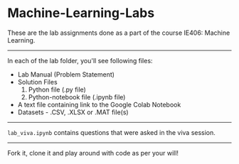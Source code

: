 # Machine-Learning-Labs

These are the lab assignments done as a part of the course IE406: Machine Learning.

---

In each of the lab folder, you'll see following files:
- Lab Manual (Problem Statement)
- Solution Files    
    1. Python file (.py file)
    2. Python-notebook file (.ipynb file)
- A text file containing link to the Google Colab Notebook
- Datasets - .CSV, .XLSX or .MAT file(s)

---

`lab_viva.ipynb` contains questions that were asked in the viva session.

---
Fork it, clone it and play around with code as per your will!